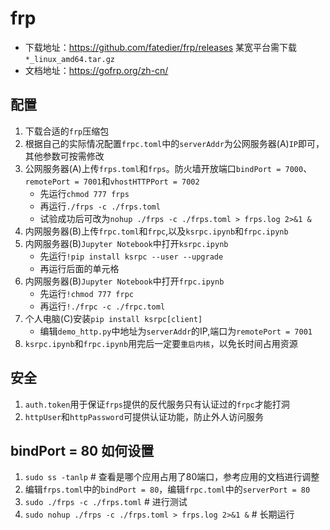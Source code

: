 # frp

- 下载地址：https://github.com/fatedier/frp/releases  某宽平台需下载`*_linux_amd64.tar.gz`
- 文档地址：https://gofrp.org/zh-cn/

## 配置

1. 下载合适的`frp`压缩包
2. 根据自己的实际情况配置`frpc.toml`中的`serverAddr`为公网服务器(A)`IP`即可，其他参数可按需修改
3. 公网服务器(A)上传`frps.toml`和`frps`。防火墙开放端口`bindPort = 7000`、`remotePort = 7001`和`vhostHTTPPort = 7002`
    - 先运行`chmod 777 frps`
    - 再运行`./frps -c ./frps.toml`
    - 试验成功后可改为`nohup ./frps -c ./frps.toml > frps.log 2>&1 &`
4. 内网服务器(B)上传`frpc.toml`和`frpc`,以及`ksrpc.ipynb`和`frpc.ipynb`
5. 内网服务器(B)`Jupyter Notebook`中打开`ksrpc.ipynb`
    - 先运行`!pip install ksrpc --user --upgrade`
    - 再运行后面的单元格
6. 内网服务器(B)`Jupyter Notebook`中打开`frpc.ipynb`
    - 先运行`!chmod 777 frpc`
    - 再运行`!./frpc -c ./frpc.toml`
7. 个人电脑(C)安装`pip install ksrpc[client]`
    - 编辑`demo_http.py`中地址为`serverAddr`的IP,端口为`remotePort = 7001`
8. `ksrpc.ipynb`和`frpc.ipynb`用完后一定要`重启内核`，以免长时间占用资源

## 安全

1. `auth.token`用于保证`frps`提供的反代服务只有认证过的`frpc`才能打洞
2. `httpUser`和`httpPassword`可提供认证功能，防止外人访问服务

## bindPort = 80 如何设置

1. `sudo ss -tanlp` # 查看是哪个应用占用了80端口，参考应用的文档进行调整
2. 编辑`frps.toml`中的`bindPort = 80`，编辑`frpc.toml`中的`serverPort = 80`
3. `sudo ./frps -c ./frps.toml` # 进行测试
4. `sudo nohup ./frps -c ./frps.toml > frps.log 2>&1 &` # 长期运行 

